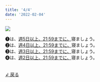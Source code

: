 ```yaml
---
title: '4/4'
date: '2022-02-04'
---
```

![](/images/a_05.jpg)

➊は、[週5日以上、21:59までに、]()寝ましょう。  
➋は、[週4日以上、21:59までに、]()寝ましょう。  
➌は、[週3日以上、21:59までに、]()寝ましょう。  
➍は、[週2日以上、21:59までに、]()寝ましょう。

　  
[ ↲ 戻る ](/posts/00)
